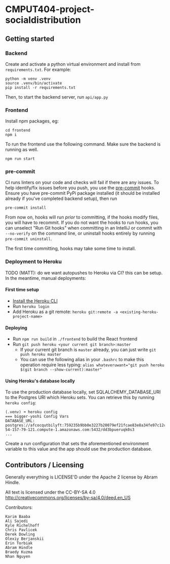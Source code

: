 # CMPUT404-project-socialdistribution

## Getting started

### Backend

Create and activate a python virtual environment and install from `requirements.txt`. For example:

```shell
python -m venv .venv
source .venv/bin/activate
pip install -r requirements.txt
```
Then, to start the backend server, run `api/app.py`

### Frontend

Install npm packages, eg:

```shell
cd frontend
npm i
```
To run the frontend use the following command. Make sure the backend is running as well.

```shell
npm run start
```

### pre-commit

CI runs linters on your code and checks will fail if there are any issues. To help identify/fix issues before you push,
you use the [pre-commit](https://pre-commit.com/) hooks. Ensure you have pre-commit PyPi package installed (it should be
installed already if you've completed backend setup), then run

```shell
pre-commit install
```

From now on, hooks will run _prior_ to committing, if the hooks modify files, you will have to recommit. If you do not
want the hooks to run hooks, you can unselect "Run Git hooks" when committing in an IntelliJ or commit
with `--no-verify` on the command line, or uninstall hooks entirely by running `pre-commit uninstall`.

The first time committing, hooks may take some time to install.

### Deployment to Heroku

TODO (MATT): do we want autopushes to Heroku via CI? this can be setup. In the meantime, manual deployments:

#### First time setup

- [Install the Heroku CLI](https://devcenter.heroku.com/articles/heroku-cli#install-the-heroku-cli)
- Run `heroku login`
- Add Heroku as a git remote: `heroku git:remote -a <existing-heroku-project-name>`

#### Deploying

- Run `npm run build` in `./frontend` to build the React frontend
- Run `git push heroku <your current git branch>:master`
  - If your current git branch is `master` already, you can just write `git push heroku master`
  - You can use the following alias in your `.bashrc` to make this operation require less typing: `alias whateveruwant="git push heroku $(git branch --show-current):master"`

#### Using Heroku's database locally

To use the production database locally, set SQLALCHEMY_DATABASE_URI to the Postgres URI which Heroku sets. You can retrieve this by running `heroku config`:

```shell
(.venv) ➜ heroku config
=== bigger-yoshi Config Vars
DATABASE_URL:            postgres://afcocqutbilyft:759235b9bb0e3227b20079ef21fcae83e8a34fe97c12c1b0bc1f733f172ae758@ec2-54-157-79-121.compute-1.amazonaws.com:5432/dd3bpueruqk0s3
...
```
Create a run configuration that sets the aforementioned environment variable to this value and the app should use the production database.

## Contributors / Licensing

Generally everything is LICENSE'D under the Apache 2 license by Abram Hindle.

All text is licensed under the CC-BY-SA 4.0 http://creativecommons.org/licenses/by-sa/4.0/deed.en_US

Contributors:

    Karim Baaba
    Ali Sajedi
    Kyle Richelhoff
    Chris Pavlicek
    Derek Dowling
    Olexiy Berjanskii
    Erin Torbiak
    Abram Hindle
    Braedy Kuzma
    Nhan Nguyen
